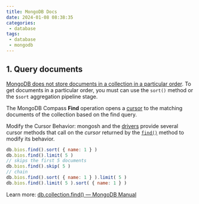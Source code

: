 ```yaml
---
title: MongoDB Docs
date: 2024-01-08 08:38:35
categories:
 - database
tags:
 - database
 - mongodb
---
```


## 1. Query documents

[MongoDB does not store documents in a collection in a particular order](https://arc.net/l/quote/shtunvlw). To get documents in a particular order, you must can use the `sort()` method or the `$sort` aggregation pipeline stage.

The MongoDB Compass **Find** operation opens a [cursor](https://www.mongodb.com/docs/manual/tutorial/iterate-a-cursor/) to the matching documents of the collection based on the find query.

Modify the Cursor Behavior: mongosh and the [drivers](https://www.mongodb.com/docs/drivers/) provide several cursor methods that call on the *cursor* returned by the [`find()`](https://www.mongodb.com/docs/manual/reference/method/db.collection.find/#mongodb-method-db.collection.find) method to modify its behavior. 

```js
db.bios.find().sort( { name: 1 } )
db.bios.find().limit( 5 )
// skips the first 5 documents
db.bios.find().skip( 5 )
// chain
db.bios.find().sort( { name: 1 } ).limit( 5 )
db.bios.find().limit( 5 ).sort( { name: 1 } )
```

Learn more: [db.collection.find() — MongoDB Manual](https://www.mongodb.com/docs/manual/reference/method/db.collection.find/#available-mongosh-cursor-methods)
